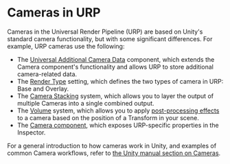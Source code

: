 # Cameras in URP

Cameras in the Universal Render Pipeline (URP) are based on Unity's standard camera functionality, but with some significant differences. For example, URP cameras use the following:

- The [Universal Additional Camera Data](../universal-additional-camera-data.md) component, which extends the Camera component's functionality and allows URP to store additional camera-related data.
- The [Render Type](../camera-types-and-render-type.md) setting, which defines the two types of camera in URP: Base and Overlay.
- The [Camera Stacking](../camera-stacking.md) system, which allows you to layer the output of multiple Cameras into a single combined output.
- The [Volume](../Volumes.md) system, which allows you to apply [post-processing effects](../integration-with-post-processing.md) to a camera based on the position of a Transform in your scene.
- The [Camera component](../camera-component-reference.md), which exposes URP-specific properties in the Inspector.

For a general introduction to how cameras work in Unity, and examples of common Camera workflows, refer to [the Unity manual section on Cameras](https://docs.unity3d.com/Manual/CamerasOverview.html).

